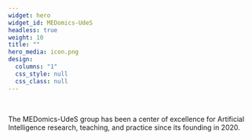 ```yaml
---
widget: hero
widget_id: MEDomics-UdeS
headless: true
weight: 10
title: ""
hero_media: icon.png
design:
  columns: "1"
  css_style: null
  css_class: null
---
```

<br>

The MEDomics-UdeS group has been a center of excellence for Artificial Intelligence research, teaching, and practice since its founding in 2020.
